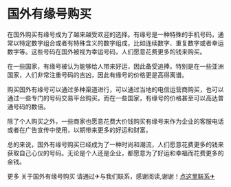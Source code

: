 # 国外有缘号购买

在国外购买有缘号成为了越来越受欢迎的选择。有缘号是一种特殊的手机号码，通常以特定数字组合或者有特殊含义的数字组成，比如连续数字、重复数字或者幸运数字等。这些号码在国外被视为幸运号码，人们愿意花费更多的钱来购买。

在一些国家，有缘号被认为能够给人带来好运，因此备受追捧。特别是在一些亚洲国家，人们非常注重号码的吉凶，因此有缘号的价格更是高得离谱。

购买国外有缘号可以通过多种渠道进行，可以通过当地的电信运营商购买，也可以通过一些专门的号码交易平台购买。而在一些国家，有缘号的价格甚至可以高达普通号码的数倍。

除了个人购买之外，一些商家也愿意花费大价钱购买有缘号来作为企业的客服电话或者在广告宣传中使用，以期带来更多的好运和财富。

总的来说，国外有缘号购买已经成为了一种时尚和潮流，人们愿意花费更多的钱来获取自己心仪的号码。无论是个人还是企业，都愿意为了好运和幸福而花费更多的金钱。

更多 关于国外有缘号购买 请通过✈与我们联系，感谢阅读,谢谢！[点这里联系✈](https://www.k02.cc)
